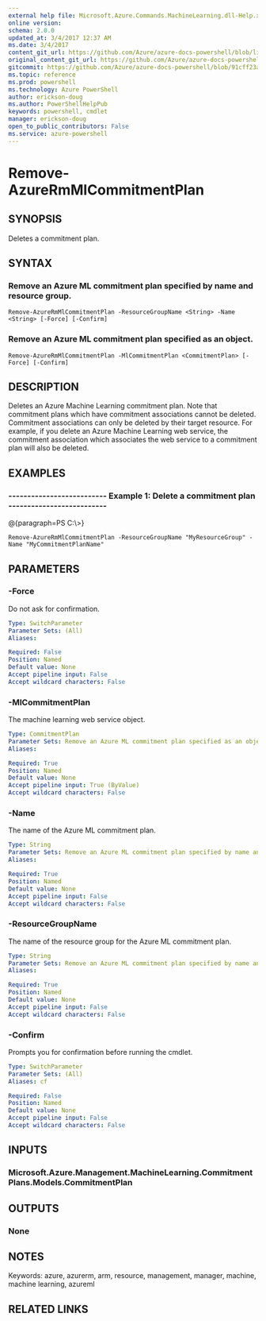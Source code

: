```yaml
---
external help file: Microsoft.Azure.Commands.MachineLearning.dll-Help.xml
online version: 
schema: 2.0.0
updated_at: 3/4/2017 12:37 AM
ms.date: 3/4/2017
content_git_url: https://github.com/Azure/azure-docs-powershell/blob/live/azureps-cmdlets-docs/ResourceManager/AzureRM.MachineLearning/vTrue/Remove-AzureRmMlCommitmentPlan.md
original_content_git_url: https://github.com/Azure/azure-docs-powershell/blob/live/azureps-cmdlets-docs/ResourceManager/AzureRM.MachineLearning/vTrue/Remove-AzureRmMlCommitmentPlan.md
gitcommit: https://github.com/Azure/azure-docs-powershell/blob/91cff23a000b99dc60ec82204d789c7ace1d7134/azureps-cmdlets-docs/ResourceManager/AzureRM.MachineLearning/vTrue/Remove-AzureRmMlCommitmentPlan.md
ms.topic: reference
ms.prod: powershell
ms.technology: Azure PowerShell
author: erickson-doug
ms.author: PowerShellHelpPub
keywords: powershell, cmdlet
manager: erickson-doug
open_to_public_contributors: False
ms.service: azure-powershell
---
```


# Remove-AzureRmMlCommitmentPlan

## SYNOPSIS
Deletes a commitment plan.

## SYNTAX

### Remove an Azure ML commitment plan specified by name and resource group.
```
Remove-AzureRmMlCommitmentPlan -ResourceGroupName <String> -Name <String> [-Force] [-Confirm]
```

### Remove an Azure ML commitment plan specified as an object.
```
Remove-AzureRmMlCommitmentPlan -MlCommitmentPlan <CommitmentPlan> [-Force] [-Confirm]
```

## DESCRIPTION
Deletes an Azure Machine Learning commitment plan. Note that commitment plans which have commitment associations cannot be deleted. Commitment associations can only be deleted by their target resource. For example, if you delete an Azure Machine Learning web service, the commitment association which associates the web service to a commitment plan will also be deleted.

## EXAMPLES

### --------------------------  Example 1: Delete a commitment plan  --------------------------
@{paragraph=PS C:\\\>}

```
Remove-AzureRmMlCommitmentPlan -ResourceGroupName "MyResourceGroup" -Name "MyCommitmentPlanName"
```

## PARAMETERS

### -Force
Do not ask for confirmation.

```yaml
Type: SwitchParameter
Parameter Sets: (All)
Aliases: 

Required: False
Position: Named
Default value: None
Accept pipeline input: False
Accept wildcard characters: False
```

### -MlCommitmentPlan
The machine learning web service object.

```yaml
Type: CommitmentPlan
Parameter Sets: Remove an Azure ML commitment plan specified as an object.
Aliases: 

Required: True
Position: Named
Default value: None
Accept pipeline input: True (ByValue)
Accept wildcard characters: False
```

### -Name
The name of the Azure ML commitment plan.

```yaml
Type: String
Parameter Sets: Remove an Azure ML commitment plan specified by name and resource group.
Aliases: 

Required: True
Position: Named
Default value: None
Accept pipeline input: False
Accept wildcard characters: False
```

### -ResourceGroupName
The name of the resource group for the Azure ML commitment plan.

```yaml
Type: String
Parameter Sets: Remove an Azure ML commitment plan specified by name and resource group.
Aliases: 

Required: True
Position: Named
Default value: None
Accept pipeline input: False
Accept wildcard characters: False
```

### -Confirm
Prompts you for confirmation before running the cmdlet.

```yaml
Type: SwitchParameter
Parameter Sets: (All)
Aliases: cf

Required: False
Position: Named
Default value: None
Accept pipeline input: False
Accept wildcard characters: False
```

## INPUTS

### Microsoft.Azure.Management.MachineLearning.CommitmentPlans.Models.CommitmentPlan

## OUTPUTS

### None

## NOTES
Keywords: azure, azurerm, arm, resource, management, manager, machine, machine learning, azureml

## RELATED LINKS

